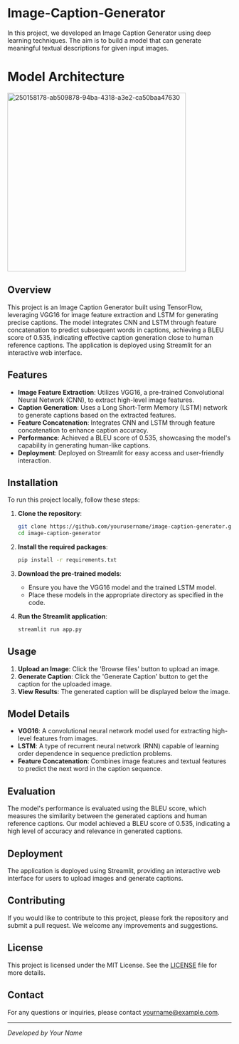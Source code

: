# Image-Caption-Generator
In this project, we developed an Image Caption Generator using deep learning techniques. The aim is to build a model that can generate meaningful textual descriptions for given input images.
# Model Architecture
<img width="401" alt="250158178-ab509878-94ba-4318-a3e2-ca50baa47630" src="https://github.com/anshulrathodia/Image-Caption-Generator/assets/155772558/516af9bd-bcfb-4556-b4b3-b4d5c28411ce">

## Overview

This project is an Image Caption Generator built using TensorFlow, leveraging VGG16 for image feature extraction and LSTM for generating precise captions. The model integrates CNN and LSTM through feature concatenation to predict subsequent words in captions, achieving a BLEU score of 0.535, indicating effective caption generation close to human reference captions. The application is deployed using Streamlit for an interactive web interface.

## Features

- **Image Feature Extraction**: Utilizes VGG16, a pre-trained Convolutional Neural Network (CNN), to extract high-level image features.
- **Caption Generation**: Uses a Long Short-Term Memory (LSTM) network to generate captions based on the extracted features.
- **Feature Concatenation**: Integrates CNN and LSTM through feature concatenation to enhance caption accuracy.
- **Performance**: Achieved a BLEU score of 0.535, showcasing the model's capability in generating human-like captions.
- **Deployment**: Deployed on Streamlit for easy access and user-friendly interaction.

## Installation

To run this project locally, follow these steps:

1. **Clone the repository**:
    ```sh
    git clone https://github.com/yourusername/image-caption-generator.git
    cd image-caption-generator
    ```

2. **Install the required packages**:
    ```sh
    pip install -r requirements.txt
    ```

3. **Download the pre-trained models**:
   - Ensure you have the VGG16 model and the trained LSTM model.
   - Place these models in the appropriate directory as specified in the code.

4. **Run the Streamlit application**:
    ```sh
    streamlit run app.py
    ```

## Usage

1. **Upload an Image**: Click the 'Browse files' button to upload an image.
2. **Generate Caption**: Click the 'Generate Caption' button to get the caption for the uploaded image.
3. **View Results**: The generated caption will be displayed below the image.

## Model Details

- **VGG16**: A convolutional neural network model used for extracting high-level features from images.
- **LSTM**: A type of recurrent neural network (RNN) capable of learning order dependence in sequence prediction problems.
- **Feature Concatenation**: Combines image features and textual features to predict the next word in the caption sequence.

## Evaluation

The model's performance is evaluated using the BLEU score, which measures the similarity between the generated captions and human reference captions. Our model achieved a BLEU score of 0.535, indicating a high level of accuracy and relevance in generated captions.

## Deployment

The application is deployed using Streamlit, providing an interactive web interface for users to upload images and generate captions.

## Contributing

If you would like to contribute to this project, please fork the repository and submit a pull request. We welcome any improvements and suggestions.

## License

This project is licensed under the MIT License. See the [LICENSE](LICENSE) file for more details.

## Contact

For any questions or inquiries, please contact [yourname@example.com](mailto:yourname@example.com).

---

*Developed by Your Name*
